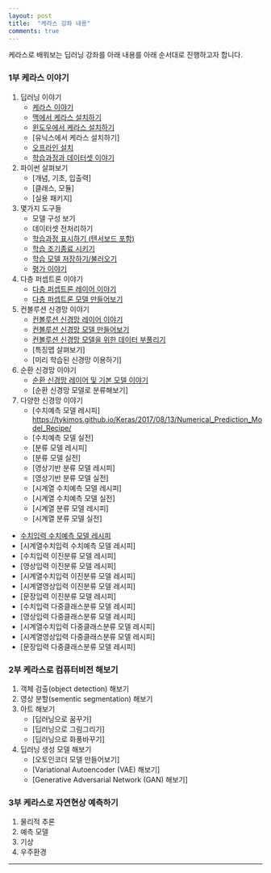 ```yaml
---
layout: post
title:  "케라스 강좌 내용"
comments: true
---
```

케라스로 배워보는 딥러닝 강좌를 아래 내용를 아래 순서대로 진행하고자 합니다.

### 1부 케라스 이야기

1. 딥러닝 이야기
    * [케라스 이야기](https://tykimos.github.io/Keras/2017/01/27/Keras_Talk/)
    * [맥에서 케라스 설치하기](https://tykimos.github.io/Keras/2017/08/07/Keras_Install_on_Mac/)
    * [윈도우에서 케라스 설치하기](https://tykimos.github.io/Keras/2017/08/07/Keras_Install_on_Windows/)
    * [유닉스에서 케라스 설치하기]    
    * [오프라인 설치](https://tykimos.github.io/Keras/2017/03/15/Keras_Offline_Install/)    
    * [학습과정과 데이터셋 이야기](https://tykimos.github.io/Keras/2017/03/25/Dataset_and_Fit_Talk/)
1. 파이썬 살펴보기
    * [개념, 기초, 입출력]
    * [클래스, 모듈]
    * [실용 패키지]
1. 몇가지 도구들
    * 모델 구성 보기
    * 데이터셋 전처리하기
    * [학습과정 표시하기 (텐서보드 포함)](https://tykimos.github.io/Keras/2017/07/09/Training_Monitoring/)    
    * [학습 조기종료 시키기](https://tykimos.github.io/Keras/2017/07/09/Early_Stopping/)
    * [학습 모델 저장하기/불러오기](https://tykimos.github.io/Keras/2017/06/10/Model_Save_Load/)
    * [평가 이야기](https://tykimos.github.io/Keras/2017/05/22/Evaluation_Talk/)    
1. 다층 퍼셉트론 이야기
    * [다층 퍼셉트론 레이어 이야기](https://tykimos.github.io/Keras/2017/01/27/MLP_Layer_Talk/)
    * [다층 퍼셉트론 모델 만들어보기](https://tykimos.github.io/Keras/2017/02/04/MLP_Getting_Started/)
1. 컨볼루션 신경망 이야기
    * [컨볼루션 신경망 레이어 이야기](https://tykimos.github.io/Keras/2017/01/27/CNN_Layer_Talk/)
    * [컨볼루션 신경망 모델 만들어보기](https://tykimos.github.io/Keras/2017/03/08/CNN_Getting_Started/)
    * [컨볼루션 신경망 모델을 위한 데이터 부풀리기](https://tykimos.github.io/Keras/2017/06/10/CNN_Data_Augmentation/) 
    * [특징맵 살펴보기]
    * [미리 학습된 신경망 이용하기]
1. 순환 신경망 이야기
    * [순환 신경망 레이어 및 기본 모델 이야기](https://tykimos.github.io/Keras/2017/04/09/RNN_Layer_Talk/)
    * [순환 신경망 모델로 분류해보기]
1. 다양한 신경망 이야기
    * [수치예측 모델 레시피] https://tykimos.github.io/Keras/2017/08/13/Numerical_Prediction_Model_Recipe/
    * [수치예측 모델 실전]    
    * [분류 모델 레시피]
    * [분류 모델 실전]    
    * [영상기반 분류 모델 레시피]
    * [영상기반 분류 모델 실전]    
    * [시계열 수치예측 모델 레시피]
    * [시계열 수치예측 모델 실전]
    * [시계열 분류 모델 레시피]        
    * [시계열 분류 모델 실전]    

- [수치입력 수치예측 모델 레시피](https://tykimos.github.io/Keras/2017/08/13/Numerical_Prediction_Model_Recipe/)
- [시계열수치입력 수치예측 모델 레시피]
- [수치입력 이진분류 모델 레시피]
- [영상입력 이진분류 모델 레시피]
- [시계열수치입력 이진분류 모델 레시피]
- [시계열영상입력 이진분류 모델 레시피]
- [문장입력 이진분류 모델 레시피]
- [수치입력 다중클래스분류 모델 레시피]
- [영상입력 다중클래스분류 모델 레시피]
- [시계열수치입력 다중클래스분류 모델 레시피]
- [시계열영상입력 다중클래스분류 모델 레시피]
- [문장입력 다중클래스분류 모델 레시피]

### 2부 케라스로 컴퓨터비전 해보기

1. 객체 검출(object detection) 해보기
1. 영상 분할(sementic segmentation) 해보기
1. 아트 해보기
    * [딥러닝으로 꿈꾸기]
    * [딥러닝으로 그림그리기]
    * [딥러닝으로 화풍바꾸기]
1. 딥러닝 생성 모델 해보기
    * [오토인코더 모델 만들어보기]    
    * [Variational Autoencoder (VAE) 해보기]
    * [Generative Adversarial Network (GAN) 해보기]   

### 3부 케라스로 자연현상 예측하기

1. 물리적 추론
1. 예측 모델
1. 기상
1. 우주환경

---